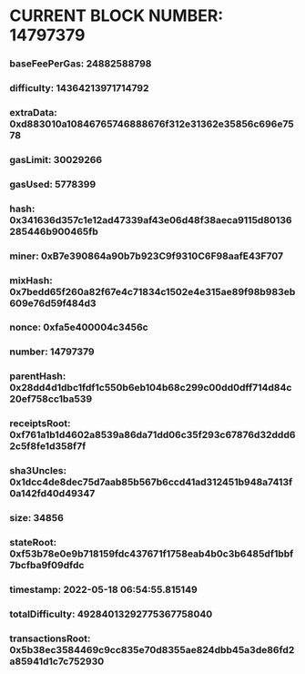 # CURRENT BLOCK NUMBER: 14797379

### baseFeePerGas: 24882588798
### difficulty: 14364213971714792
### extraData: 0xd883010a10846765746888676f312e31362e35856c696e7578
### gasLimit: 30029266
### gasUsed: 5778399
### hash: 0x341636d357c1e12ad47339af43e06d48f38aeca9115d80136285446b900465fb
### miner: 0xB7e390864a90b7b923C9f9310C6F98aafE43F707
### mixHash: 0x7bedd65f260a82f67e4c71834c1502e4e315ae89f98b983eb609e76d59f484d3
### nonce: 0xfa5e400004c3456c
### number: 14797379
### parentHash: 0x28dd4d1dbc1fdf1c550b6eb104b68c299c00dd0dff714d84c20ef758cc1ba539
### receiptsRoot: 0xf761a1b1d4602a8539a86da71dd06c35f293c67876d32ddd62c5f8fe1d358f7f
### sha3Uncles: 0x1dcc4de8dec75d7aab85b567b6ccd41ad312451b948a7413f0a142fd40d49347
### size: 34856
### stateRoot: 0xf53b78e0e9b718159fdc437671f1758eab4b0c3b6485df1bbf7bcfba9f09dfdc
### timestamp: 2022-05-18 06:54:55.815149
### totalDifficulty: 49284013292775367758040
### transactionsRoot: 0x5b38ec3584469c9cc835e70d8355ae824dbb45a3de86fd2a85941d1c7c752930
